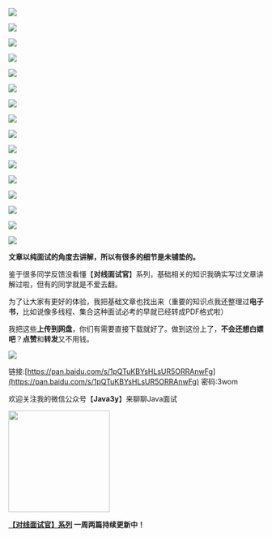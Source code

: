 

![](https://tva1.sinaimg.cn/large/008eGmZEly1gmxqtur8cdj30ku112q9c.jpg)

![](https://tva1.sinaimg.cn/large/008eGmZEly1gmxqtpgp7gj30ku112af9.jpg)

![](https://tva1.sinaimg.cn/large/008eGmZEly1gmxqtqx5q9j30ku112q8y.jpg)

![](https://tva1.sinaimg.cn/large/008eGmZEly1gmxqtv7tl0j30ku112dlx.jpg)

![](https://tva1.sinaimg.cn/large/008eGmZEly1gmxqtovl43j30ku112n3j.jpg)

![](https://tva1.sinaimg.cn/large/008eGmZEly1gmxqtttwj0j30ku112q90.jpg)

![](https://tva1.sinaimg.cn/large/008eGmZEly1gmxqtqg5jnj30ku11243r.jpg)

![](https://tva1.sinaimg.cn/large/008eGmZEly1gmxqtw2fl5j30ku112jxd.jpg)

![](https://tva1.sinaimg.cn/large/008eGmZEly1gmxqtrk6w0j30ku112wka.jpg)

![](https://tva1.sinaimg.cn/large/008eGmZEly1gmxqtpzd9tj30ku112n3l.jpg)

![](https://tva1.sinaimg.cn/large/008eGmZEly1gmxqtvm82sj30ku11244f.jpg)

![](https://tva1.sinaimg.cn/large/008eGmZEly1gmxqts92yrj30ku1127ak.jpg)

![](https://tva1.sinaimg.cn/large/008eGmZEly1gmxqtsvi6aj30ku112ag3.jpg)

![](https://tva1.sinaimg.cn/large/008eGmZEly1gmxqtubcz3j30ku112jxb.jpg)

![](https://tva1.sinaimg.cn/large/008eGmZEly1gmxqvs9r4zj30ta0gdwnu.jpg)

![](https://tva1.sinaimg.cn/large/008eGmZEly1gmxqwcp74hj30hu09ugom.jpg)

**文章以纯面试的角度去讲解，所以有很多的细节是未铺垫的。**

鉴于很多同学反馈没看懂【**对线面试官**】系列，基础相关的知识我确实写过文章讲解过啦，但有的同学就是不爱去翻。

为了让大家有更好的体验，我把基础文章也找出来（重要的知识点我还整理过**电子书**，比如说像多线程、集合这种面试必考的早就已经转成PDF格式啦）

我把这些**上传到网盘**，你们有需要直接下载就好了。做到这份上了，**不会还想白嫖吧**？**点赞**和**转发**又不用钱。

![](https://tva1.sinaimg.cn/large/008eGmZEly1gmisu5stxtj315w0du0to.jpg)



链接:[https://pan.baidu.com/s/1pQTuKBYsHLsUR5ORRAnwFg](https://pan.baidu.com/s/1pQTuKBYsHLsUR5ORRAnwFg)  密码:3wom



欢迎关注我的微信公众号【**Java3y**】来聊聊Java面试

<img src='https://tva1.sinaimg.cn/large/006tNbRwly1gb0nzpn8z7g30go0gokbp.gif' width=200px height=200px />

**[【对线面试官】系列](https://mp.weixin.qq.com/mp/appmsgalbum?__biz=MzU4NzA3MTc5Mg==&action=getalbum&album_id=1657204970858872832#wechat_redirect) 一周两篇持续更新中！**



